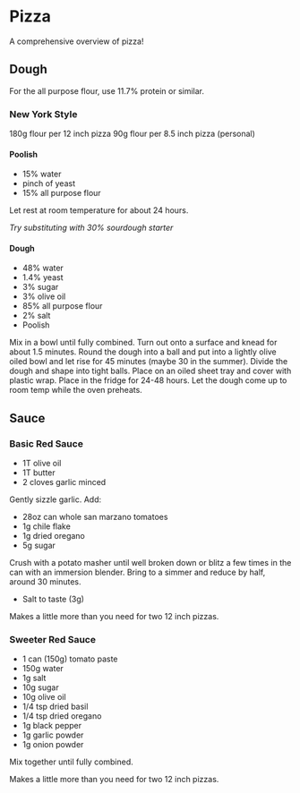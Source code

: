 # Pizza

A comprehensive overview of pizza!

## Dough

For the all purpose flour, use 11.7% protein or similar.


### New York Style

180g flour per 12 inch pizza
90g flour per 8.5 inch pizza (personal)

#### Poolish
* 15% water
* pinch of yeast
* 15% all purpose flour

Let rest at room temperature for about 24 hours. 

_Try substituting with 30% sourdough starter_

#### Dough
* 48% water
* 1.4% yeast
* 3% sugar
* 3% olive oil
* 85% all purpose flour
* 2% salt
* Poolish

Mix in a bowl until fully combined. Turn out onto a surface and knead for about 1.5 minutes. Round the dough into a ball and put into a lightly olive oiled bowl and let rise for 45 minutes (maybe 30 in the summer). Divide the dough and shape into tight balls. Place on an oiled sheet tray and cover with plastic wrap. Place in the fridge for 24-48 hours. Let the dough come up to room temp while the oven preheats.


## Sauce

### Basic Red Sauce
* 1T olive oil
* 1T butter
* 2 cloves garlic minced

Gently sizzle garlic. Add: 

* 28oz can whole san marzano tomatoes
* 1g chile flake
* 1g dried oregano 
* 5g sugar

Crush with a potato masher until well broken down or blitz a few times in the can with an immersion blender. Bring to a simmer and reduce by half, around 30 minutes.

* Salt to taste (3g)

Makes a little more than you need for two 12 inch pizzas.

### Sweeter Red Sauce
* 1 can (150g) tomato paste
* 150g water
* 1g salt
* 10g sugar
* 10g olive oil
* 1/4 tsp dried basil
* 1/4 tsp dried oregano
* 1g black pepper
* 1g garlic powder
* 1g onion powder

Mix together until fully combined.

Makes a little more than you need for two 12 inch pizzas.